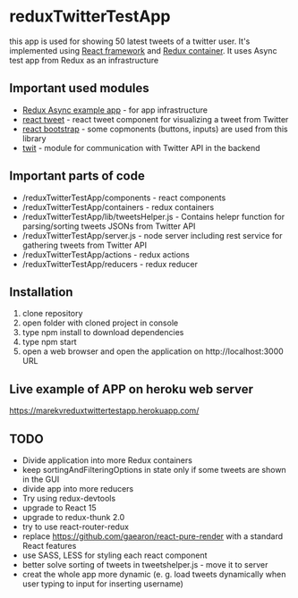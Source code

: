 # reduxTwitterTestApp

this app is used for showing 50 latest tweets of a twitter user. It's implemented using [React framework](http://facebook.github.io/react/docs/getting-started.html) and [Redux container](https://github.com/rackt/redux). It uses Async test app from Redux as an infrastructure 

## Important used modules
* [Redux Async example app](https://github.com/rackt/redux/tree/master/examples) - for app infrastructure
* [react tweet](https://github.com/artnotfound/react-tweet) - react tweet component for visualizing a tweet from Twitter
* [react bootstrap](https://github.com/react-bootstrap/react-bootstrap) - some copmonents (buttons, inputs) are used from this library
* [twit](https://github.com/ttezel/twit) - module for communication with Twitter API in the backend

## Important parts of code
* /reduxTwitterTestApp/components - react components
* /reduxTwitterTestApp/containers - redux containers
* /reduxTwitterTestApp/lib/tweetsHelper.js - Contains helepr function for parsing/sorting tweets JSONs from Twitter API
* /reduxTwitterTestApp/server.js - node server including rest service for gathering tweets from Twitter API
* /reduxTwitterTestApp/actions - redux actions
* /reduxTwitterTestApp/reducers - redux reducer 

## Installation
 1. clone repository
 2. open folder with cloned project in console
 3. type npm install to download dependencies
 4. type npm start
 5. open a web browser and open the application on http://localhost:3000 URL

## Live example of APP on heroku web server
 https://marekvreduxtwittertestapp.herokuapp.com/

## TODO
* Divide application into more Redux containers
* keep sortingAndFilteringOptions in state only if some tweets are shown in the GUI
* divide app into more reducers
* Try using redux-devtools
* upgrade to React 15
* upgrade to redux-thunk 2.0
* try to use react-router-redux
* replace https://github.com/gaearon/react-pure-render with a standard React features
* use SASS, LESS for styling each react component
* better solve sorting of tweets in tweetshelper.js - move it to server
* creat the whole app more dynamic (e. g. load tweets dynamically when user typing to input for inserting username)
